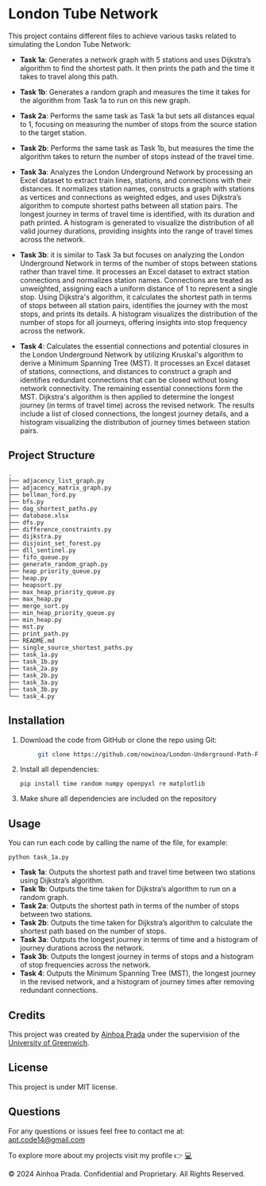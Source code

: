 # London Tube Network

This project contains different files to achieve various tasks related to simulating the London Tube Network:

- **Task 1a**: Generates a network graph with 5 stations and uses Dijkstra’s algorithm to find the shortest path. It then prints the path and the time it takes to travel along this path.

- **Task 1b**: Generates a random graph and measures the time it takes for the algorithm from Task 1a to run on this new graph.

- **Task 2a**: Performs the same task as Task 1a but sets all distances equal to 1, focusing on measuring the number of stops from the source station to the target station.

- **Task 2b**: Performs the same task as Task 1b, but measures the time the algorithm takes to return the number of stops instead of the travel time.

- **Task 3a**: Analyzes the London Underground Network by processing an Excel dataset to extract train lines, stations, and connections with their distances. It normalizes station names, constructs a graph with stations as vertices and connections as weighted edges, and uses Dijkstra’s algorithm to compute shortest paths between all station pairs. The longest journey in terms of travel time is identified, with its duration and path printed. A histogram is generated to visualize the distribution of all valid journey durations, providing insights into the range of travel times across the network.

- **Task 3b**: it is similar to Task 3a but focuses on analyzing the London Underground Network in terms of the number of stops between stations rather than travel time. It processes an Excel dataset to extract station connections and normalizes station names. Connections are treated as unweighted, assigning each a uniform distance of 1 to represent a single stop. Using Dijkstra's algorithm, it calculates the shortest path in terms of stops between all station pairs, identifies the journey with the most stops, and prints its details. A histogram visualizes the distribution of the number of stops for all journeys, offering insights into stop frequency across the network.

- **Task 4**: Calculates the essential connections and potential closures in the London Underground Network by utilizing Kruskal's algorithm to derive a Minimum Spanning Tree (MST). It processes an Excel dataset of stations, connections, and distances to construct a graph and identifies redundant connections that can be closed without losing network connectivity. The remaining essential connections form the MST. Dijkstra's algorithm is then applied to determine the longest journey (in terms of travel time) across the revised network. The results include a list of closed connections, the longest journey details, and a histogram visualizing the distribution of journey times between station pairs.

## Project Structure

```plaintext
.
├── adjacency_list_graph.py
├── adjacency_matrix_graph.py
├── bellman_ford.py
├── bfs.py
├── dag_shortest_paths.py
├── database.xlsx
├── dfs.py
├── difference_constraints.py
├── dijkstra.py
├── disjoint_set_forest.py
├── dll_sentinel.py
├── fifo_queue.py
├── generate_random_graph.py
├── heap_priority_queue.py
├── heap.py
├── heapsort.py
├── max_heap_priority_queue.py
├── max_heap.py
├── merge_sort.py
├── min_heap_priority_queue.py
├── min_heap.py
├── mst.py
├── print_path.py
├── README.md
├── single_source_shortest_paths.py
├── task_1a.py
├── task_1b.py
├── task_2a.py
├── task_2b.py
├── task_3a.py
├── task_3b.py
└── task_4.py
```
## Installation

1. Download the code from GitHub or clone the repo using Git:
    ```bash
         git clone https://github.com/nowinoa/London-Underground-Path-Finder.git
    ```

2. Install all dependencies:

    ``` pip install time random numpy openpyxl re matplotlib ```

3. Make shure all dependencies are included on the repository

## Usage

You can run each code by calling the name of the file, for example: 

``` python task_1a.py ```

- **Task 1a**: Outputs the shortest path and travel time between two stations using Dijkstra’s algorithm.
- **Task 1b**: Outputs the time taken for Dijkstra’s algorithm to run on a random graph.
- **Task 2a**: Outputs the shortest path in terms of the number of stops between two stations.
- **Task 2b**: Outputs the time taken for Dijkstra’s algorithm to calculate the shortest path based on the number of stops.
- **Task 3a**: Outputs the longest journey in terms of time and a histogram of journey durations across the network.
- **Task 3b**: Outputs the longest journey in terms of stops and a histogram of stop frequencies across the network.
- **Task 4**: Outputs the Minimum Spanning Tree (MST), the longest journey in the revised network, and a histogram of journey times after removing redundant connections.


## Credits
This project was created by <a href="https://github.com/nowinoa">Ainhoa Prada</a> under the supervision of the <a href="https://www.gre.ac.uk/">University of Greenwich</a>. 

## License
This project is under MIT license.
        
## Questions
For any questions or issues feel free to contact me at: apt.code14@gmail.com

To explore more about my projects visit my profile :point_right: <a href="https://github.com/nowinoa">:computer:</a>

© 2024 Ainhoa Prada. Confidential and Proprietary. All Rights Reserved.
